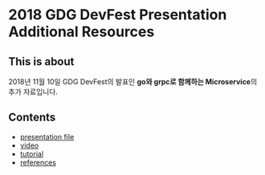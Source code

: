 
# 2018 GDG DevFest Presentation Additional Resources

## This is about

2018년 11월 10일 GDG DevFest의 발표인 **go와 grpc로 함께하는 Microservice**의 추가 자료입니다.

## Contents

* [presentation file](https://speakerdeck.com/ejsohn/microservice-with-go-and-grpc)
* [video]()
* [tutorial](./tutorial/README.md)
* [references](./references.md)